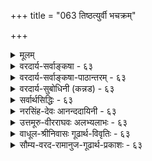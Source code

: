 +++
title = "063 तिष्ठत्युर्वी भचक्रम्"

+++
<details><summary>मूलम्</summary>

तिष्ठत्युर्वी भचक्रं पवनरयवशाद्भ्राम्यतीत्युक्तमाप्तैर्भ्रान्तैः कॢप्तं त्रिलोकीभ्रमणमिह तथा मेदिनीभ्रान्तिपातौ ।  
तद्भ्रान्तौ प्राक्प्रतीचोः प्रसजति पतने पत्रिणोस्तारतम्यं पाते गुर्व्यास्तु तस्याः प्रलघु दिवि समुत्क्षिप्तमेनां न यायात् ॥ ६३ ॥
</details>

<details><summary>वरदार्य-सर्वाङ्कषा - ६३</summary>

पृथिवीतत्त्वनिरूपणप्रसक्त्या पृथिवीगोलमधिकृत्य, पुराणोक्तमनुवदति - तिष्ठतीत्यादि । **उर्वी** = भूमिः **तिष्ठति** = स्थिरा एकत्र तिष्ठति । **भचक्रम्** = ग्रहतारानक्षत्रादिगणः **पवनरयवशात्** = मरुद्वेगवशात् **भ्राम्यति** = परिभ्रमते इति आप्तैः पुराणकारैः उक्तम् । भ्रान्तैः कैश्चित् **इह** = एतद्विषये **त्रिलोकीभ्रमणम्** = त्रैलोक्याः : भ्रमणम् **क्लृप्तम्** = कल्पितम् । तथा **मेदिनीभ्रान्तिपातावपि** = आर्यभटादिसंमतः भूभ्रमणवादः, जैनोक्तः भूपतनवादश्च भ्रान्तैः क्लृप्तौ । भूभ्रमणपक्षे दोषं प्रदर्शयति - तद्भान्तावित्यादि । **तद्भ्रान्तौ** = भुवः भ्रमणे **पत्रिणोः** = पक्षिणोः **प्राक्प्रतीच्योः** = प्राग्दिशि, प्रत्यग्दिशि च **पतने** = डयने तारतम्यं प्रसजति ॥ 

अयमर्थः - भूभ्रमणवादिनो हि वदन्ति भूमिः पश्चिमदिशः पूर्वां दिशं भ्रमतीति । एवं तर्हि, द्वौ पक्षिणौ, युगपत् आकाशमुत्पत्योपरि गतौ । ततः तयोरेकः प्राग्दिशम्, अपरश्च प्रत्यग्दिशं चाभिमुखीकृत्य युगपत् यदा डयेताम्, तदा पक्षिणोः उपर्याकाशे स्थितत्वात् भूमेश्च पूर्वदिगभिमुखं भ्रमणात्, पूर्वदिशं प्रति गतः पक्षी स्वलक्ष्यं कदापि न प्राप्नुयात्, भूमेः पूर्वदिशि वेगेन भ्रमणे पक्षिणा तल्लक्ष्यप्राप्तेः असंभवात् । प्रत्यग्दिगभिमुखं गतस्तु पक्षी, विनैव पश्चिमदिग्गमनं स्वयमेव स्वलक्ष्यं प्राप्नुयात् । यावदयमाकाशे क्षणं 

64. 

115. 

[ ज्योतिश्शास्त्रादीनां मर्यादा ] 

ज्योतिश्शास्त्रं पुराणाद्यपि न हि निगमग्राह्यमन्योन्यबाध्यं 

विद्यास्थानं तु सर्वं प्रतिनियतनिजोपक्रियांशे प्रमाणम् । तात्पर्यं तर्कणीयं तदिह बहुविदा भूपरिध्यादिभेदे [दैः] 

दुर्ज्ञानं सर्वथा यन्मुनिभिरपि, परैस्तत्र तूदासितव्यम् ॥64॥ 



तिष्ठति तावत्येव भूमिः भ्रममाणा, तत्पक्षिलक्ष्यं स्वयमेव तस्य सुगमं कुर्यात् । एकस्य स्वलक्ष्याप्राप्तिः, अन्यस्य विनैव गमनं स्वलक्ष्यप्राप्तिरिति तयोः पतने तारतम्यं भवेत् । न चैतत् दृश्यते । अतः भूभ्रमणवादो न युक्त इत्याशयः ॥ 



इदानीन्तनैस्तु विज्ञानिभिः, केवलं भूमिः न भ्रमति; किन्तु भूमेः परिसरायमाणः उपरितनवायुमण्डलभागोऽपि तया सह भ्रमति । अतः न तारतम्यमित्युच्यते । अत्राचार्यैः वायुमण्डलरहितकेवलभूभ्रमणवादः खण्ड्यते । भूपतनवादे दोषं 

इत्यादि । **गुर्व्याः** = अधिकगुरुत्ववत्याः **तस्याः** = पृथिव्याः पाते तु सदाधःपतने तु **दिवि** = आकाशे **समुत्क्षिप्तम्** = पुरुषेण उपरि क्षिप्तंं **प्रलघु** = पृथिव्यपेक्षयात्यन्तन्यूनगुरुत्ववत् लोष्टादि **एनाम्** = भुवम् न **यायात्** = कदापि न प्राप्नुयात् । भूमेः अत्यन्तगुरुत्वात्, लोष्टादेरत्यन्तलघुत्वात्, उपरिक्षिप्तं लोष्टं यावदधः पतति, तावत्येव भूमेः बहुदूरमधः पतनात्, तल्लोष्टं कदापि भुवं न प्राप्नुयात् ॥ 

वस्तुतस्तु - आचार्यैः भूगोलनिर्णयाख्यः स्वतन्त्रो लघुग्रन्थः कश्चित् पुराणानुसाराद्विरचितः । विष्णुपुराणादिपुराणप्रक्रियामनुसृत्य तत्र वर्णितम् । पौराणिकी प्रक्रिया हि भूमेः परितः सप्तसागरादिकं वर्णयति । तदत्यन्तं प्रत्यक्षादिविरुद्धम् । भूमेर्गोलरूपतायाः आर्यभटादिभिः ज्योतिष्कैरप्यङ्गीकारात्, सप्तसागरादीनां भूमावेव एतैर्निरूपणाच्च खगोलशास्त्राननुगुणमप्येतत् । अतश्च यद्यपीदम् इदानीन्तनवैज्ञानिकदृष्ट्या न समर्थनीयं भवेत्; अथापि पौराणिकी प्रक्रिया अबद्धा इति न भ्रमितव्यम् । योगशास्त्ररहस्यज्ञानां सा प्रक्रिया सुगमा स्यात् । आचार्यैरपि योगशास्त्रप्रक्रिययैव वर्णितमिति मन्तव्यम् । अधिकमत्राप्रस्तुतम् ॥ ६३ ॥
</details>

<details><summary>वरदार्य-सर्वाङ्कषा-पाठान्तरम् - ६३</summary>

पृथिवीतत्त्वनिरूपणप्रसक्त्या पृथिवीगोलमधिकृत्य, पुराणोक्तमनुवदति - तिष्ठतीत्यादि । उर्वी = भूमिः तिष्ठति = स्थिरा एकत्र तिष्ठति । भचक्रम्‌ = ग्रहतारानक्षत्रादिगणः पवनरयवशात्‌ = मरुद्वेगवशात्‌ भ्राम्यति= परिभ्रमते इति आप्तैः पुराणकारैः उक्तम्‌ । भ्रान्तैः कैश्चित्‌ इह = एतद्विषये त्रिलोकीभ्रमणम्‌ = त्रैलोक्या: भ्रमणम्‌ क्लृप्तम्‌ = कल्पितम्‌ । तथा मेदिनीभ्रान्तिपातावपि = आर्यभटदिसंमतः भूभ्रमणवादः, जैनोक्तः भूपतनवादश्च भ्रान्तैः क्लृप्तौ । भूम्रमणपकषे दोषं प्रदर्शयति - तद्भ्रान्तावित्यादि । तदभ्रान्तौ = भुव: भ्रमणे पत्रिणोः = पक्षिणोः प्राक्प्रतीच्योः = प्राग्दिशि, प्रत्यग्दिशि च पतने = डयने तारतम्यं प्रसजति ॥   
अयमर्थः - भूभ्रमणवादिनो हि वदन्ति भूमिः पश्चिमदिशः पूर्वा दिशं भ्रमतीति । एवं तर्हि, द्वौ पक्षिणौ, युगपत्‌ आकाशमुत्पत्योपरि गतौ । ततः तयोरेकः प्राग्दिशम्‌, अपरश्च प्रत्यग्दिशं चाभिमुखीकृत्य युगपत्‌ यदा डयेताम्‌, तदा पक्षिणोः उपर्याकाशो स्थितत्वात्‌ भूमेश्च पूर्वदिगभिमुखं भ्रमणात्‌, पूर्वदिशं प्रति गतः पक्षी स्वलक्ष्यं कदापि न प्राप्नुयात्‌, भूमेः पूर्वदिशि वेगेन भ्रमणे पक्षिणा तल्लक्ष्यप्राप्तेः असंभवात्‌ । प्रत्यग्दिगभिमुखं गतस्तु पक्षी, विनैव पश्चिमदिग्गमनं स्वयमेव स्वलकक्ष्यं प्राप्नुयात्‌ । यावदयमाकाशे क्षणं तिष्ठति तावत्येव भूमिः भ्रममाणा, तत्पक्षिलक्ष्यं स्वयमेव तस्य सुगमं कुर्यात्‌ । एकस्य स्वलक्ष्यप्राप्तिः, अन्यस्य विनैव गमनं स्वलक्ष्यप्राप्तिरिति तयोः पतने तारतम्यं भवेत्‌ । न चैतत्‌ दृश्यते । अतः भूभ्रमणवादो न युक्त इत्याशयः ॥   
इदानीन्तनैस्तु विज्ञानिभिः, केवलं भूमिः न भ्रमति; किन्तु भूमेः परिसरायमाणः उरपरितनवायुमण्डलभागोऽपि तया सह भ्रमति । अतः न तारतम्यमित्युच्यते । अत्राचार्यैः वायुमण्डलरहितकेवलभूभ्रमणवादः खण्ड्यते । भूपतनवादे दोषं प्रदर्शयति - पात इत्यादि । गुर्व्याः = अधिकगुरुत्ववत्याः तस्याः = पृथिव्याः पाते तु = सदाधःपतने तु दिवि = आकाशे समुत्क्षिप्तम् = पुरुषेण उपरि क्षिप्तं प्रलघु = पृथिव्यपेक्षयात्यन्तन्यूनगुरुत्ववत्‌ लोष्टादि एनाम्‌ = भुवम्‌ न यायात्‌ = कदापि न प्राप्नुयात्‌ । भूमेः अत्यन्तगुरुत्वात्‌, लोष्टदेरत्यन्तलघुत्वात्‌, उपरिक्षिप्तं लोष्टं यावदधः पतति, तावत्येव भूमेः बहुदूरमधः पतनात्‌, तल्लोष्टं कदापि भुवं न प्राप्नुयात्‌ ॥   
वस्तुतस्तु - आचार्यैः भूगोळनिर्णयाख्यः स्वतन्त्रो लघु्ग्रन्थः कश्चित्‌ पुराणानुसाराद्विरचतः । विष्णुपुराणादिपुराणप्रक्रियामनुसृत्य तत्र वर्णितम्‌ । पौराणिकी प्रक्रिया हि भूमेः परितः सप्तसागरादिकं वर्णयति । तदत्यन्तं प्रत्यक्षादिविरुद्धम्‌ । भूमेर्गोळरूपतायाः आर्यभटदिभिः ज्योतिष्कैरप्यङ्गीकारात्‌, सप्तसागरादीनां भूमावेव एतैर्निरूपणाच्च खगोळशास्त्राननुगुणमप्येतत्‌ । अतश्च यद्यपीदम्‌ इदानीन्तनवैज्ञानिकदृष्ट्या न समर्धनीयं भवेत्‌; अथापि पौराणिकी प्रक्रिया अबद्धा इति न भ्रमितव्यम्‌ । योगशास्त्ररहस्यज्ञानां सा प्रक्रिया सुगमा स्यात्‌ । आचार्यैरपि योगशास्त्रप्रक्रिययैव वर्णितमिति मन्तव्यम्‌ । अधिकमत्राप्रस्तुतम्‌ ॥ ६३ ॥
</details>

<details><summary>वरदार्य-सुबोधिनी (कन्नड) - ६३</summary>

78

63

\-

[de 63

3

[भूगोळ स्थितिवर्णनॆ]

तिष्ठत्युर्वि भचक्रं पवनरयवशात् भ्राम्यतीतुमा फ्रान्स् क्लप्तं त्रिलोकीभ्रमणमिह तथा मेदिनीज्रा पात् तद्वा प्राक् प्रतीचोः प्रसजति पतने पत्रि स्तारतम्यं पाते गुर्व्यास्तुतस्याः प्रलघु दिवि सनत् क्षिप्तमेनां न याया

पृथिविय विचारदल्लि ई भूगोळद विचारवन्नु पौराणिक प्रक्रि यॆयल्लि हेळुत्तारॆ - उर्नि तिष्ठति -ई भूमियु स्थिरवागि ऒन्दे ऎडॆयल्लि निन्तिदॆ. भचक्रं पवनरयवशात् भ्रामति इति आति उक्तं - नक्षत्रादि मण्डलगळु वायुवेगद वशदिन्द तिरुगुत्तिदॆ ऎन्दु आप्तराद व्यासादिगळु हेळिरुवरु. इह त्रिलोकीभ्रमणं फ्रान्स् क्लप्त-ई विषयदल्लि मूरु लोकवू सेरि तिरुगुत्तिदॆ ऎन्दु भ्रान्तरादवरिन्द निरूपिसल्पट्टिदॆ. तथा मॆदिनीभ्रानिपात् – हागॆये भूमि मात्र तिरुगुत्तिदॆ ऎन्दू, भूमि सदा कॆळगॆ बीळुत्तिरुत्तदॆ ऎन्दू सह भ्रान्त जनरु हेळुवरु. इवुगळल्लि मॊदलनॆय पक्षवे पुराणादि प्रसिद्धवाद्दरिन्द उळिद पक्षगळन्नु निराकरिसुत्तारॆ- तब्बानि पत्रिको प्राक् प्रतीचोः पतने तारतम्यं प्रसजति भूमि तिरुगिदरॆ ऎरडु पक्षगळु पूर्वपश्चिम दिक्किनल्लि हारिदाग गुरियन्नु मुट्टुवुदरल्लि कालतारतम्य बरबेकागुत्तदॆ.

भूमि तिरुगुत्तिदॆ ऎम्ब पक्षदल्लि - ऒन्दे समयदल्लि ऒन्दु पक्षि पूर्वदिक्किनल्लिरुव तन्न गुरिगू, मत्तॊन्दु पक्षि पश्चिम दिक्किनल्लिरुव तन्न गुरिगू हारिदरॆ, ऎरडु पक्षिगळु आकाशक्कॆ हारिदाग, अष्टरल्लि भूमि पश्चिमदिन्द पूर्वद कडॆगॆ तिरुगुत्तिरुवुदरिन्द पश्चिम दिक्किनल्लिद्द गुरियु पक्षि इरुव जागक्कॆ तानागिये बन्दु बिडबेकागुत्तदॆ. पूर्वदिक्किनल्लिद्द गुरियु मत्तष्टु पूर्वक्कॆ सरिदु आ पक्षि तन्न गुरियन्नु तलपुवुदे तड वाग बेकागुत्तदॆ. आद्दरिन्द भूभ्रमणवाद सरियल्ल.

3

8

गुर्वाः तस्याः पाते तु दिवि समुत् क्षिप्तं प्रलघु एनां नयाया तुम्बा भारवाद आ भूमि कॆळगॆ बीळुत्तिरुत्तिदॆ ऎम्ब पक्ष दल्लन्तु आकाशक्कॆ ऎसॆयल्पट्ट भूमिगिन्तलू हगुरवाद कल्लु मुन्तादवु भूमियन्नू तलुपदे होगबेकागित्तु. मेलक्कॆ ऎसॆद कल्लु भूमि यन्नु मुट्टुवुदरॊळगॆ भूमि कॆळगडॆ होगिबिडुवुदरिन्द आ कल्लु भूमियन्नु तलुपलु साध्यवे इल्ल. ॥ ६३ ॥
</details>

<details><summary>सर्वार्थसिद्धिः - ६३</summary>

भूप्रसङ्गात्तद्भ्रमणादिपक्षं निराकर्तुं स्वपक्षं तावदाह - तिष्ठतीति ॥ आप्तैः - पुराणादिकर्तृभिस्तदनुसारिभिश्च । आप्तिश्च तेषां "हिरण्मयेन सविता रथेन" इत्यादिश्रुत्यनुसारात् । अस्मिन् पक्षे सर्वलोकोपलम्भस्वारस्यमस्ति । न च गणितादिविरोधः । कक्षीकृतश्चायं पक्षः कार्तान्तिकैरपि । यथाऽऽह आर्यभटः -  
"उदयास्तमयनिमित्तं नित्यप्रवहेण वायुनाऽऽक्षिप्तः । लङ्कासमपश्चिमगो भपञ्जरस्सग्रहो भ्रमति ॥ इति ।  
केश्चित् "उत्ताना ह वै देवगवा वहन्ति" इत्यादिनिर्वहणाय त्रैलोक्यभ्रमणं स्वीकृतम्, तदुपालभ्यते - भ्रान्तैरिति । यथा स्वयं भ्राम्यन्तो बालिशा भुवं भ्राम्यन्तीमभिमन्यन्ते तथेदमिति भावः । यदि स्थिरतयैव दृष्टानां ग्रहनक्षत्राणां भ्रमणं कल्प्यते तदविशेषाद्भुवोऽपि कल्प्यतामिति चेन्न ; अपेक्षितस्यान्यथैव सिद्धेः । अत्र "अनुलोमगतिर्नौस्थ" इत्यादिषु स्थापितस्य भूभ्रमणवादस्य जैनोक्तस्य च भूपतनस्य भ्रान्तिकल्पितत्वमतिदिशति - तथेति । इषीकाप्रोतपत्रिकादिवत्स्वदेशं मुञ्चन्ती द्रुततरमधरोत्तरवृत्त्या भूः भ्रमतीति हि तद्भ्रान्तिपक्षः । अत्रोत्क्षिप्ताश्शरशिलादयः स्वदेशे तदासन्ने वा कथं निपतेयुः, नित्यं च स्वदेशपश्चिमभाग एव तेषां निपातस्स्यात् । उड्डीनाश्च पक्षिणो न कुलायमासीदेयुः, प्रत्यङ्मुखं पततां च तेषां गन्तव्यानि स्वयमपि तृणं प्रतिगच्छेयुः । प्राङ्मुखं गच्छतां तु दुःखेनापि न सन्निकृष्येरन् । एकदेशस्थिते च वर्षति वलाहके मुहूर्तमात्रान्मही शतयोजना सिच्येत । अतिकुशलानामपि धन्विनां दक्षिणोत्तरदिग्देशावस्थितस्थिरलक्ष्यवेधो न स्यात् । शरविहङ्गादीनामपि धरणीसममेव वायुना नोदनान्नोक्तप्रसङ्ग इति चेन्न ; तथाविधस्य प्रबलमारुतस्यानुपलम्भनिरस्तत्वात्, सर्वेषां प्रत्यङ्मुखगतिप्रतिरोधप्रसङ्गाच्च । यो हि महापृथिवीं प्रभञ्जनः प्रसभमार्तयति तं कथं लघीयांसो विहङ्गादयः प्रतिसरेयुः ? किंतु पृथिव्याः पूर्वमेव प्राङ्मुखं दूरमापनीयेरन् ? किंच ज्योतिर्गणभ्रमणहेतुर्मारुतश्शास्त्राभ्यनुज्ञानात् प्रत्यक्षविरोधाभावाच्च संगृह्यते, भूभ्रमणहेतुस्त्वसौ शास्त्रोपलम्भ-विरोधान्न कल्प्यः ; भुव एव वायुवददृष्टवशात्तादृशभ्रमणोपपत्तेः । स्यादेवं किं नश्छिन्नमिति चेन्न ; उपलम्भानुसारस्य छिन्नत्वात् । अत एव अनन्तताराग्रहभ्रमणकल्पनादेकभ्रमणकल्पनं वरमित्ययुक्तम् ; ताराभ्रमणादेरागमिकस्याकल्प्यत्वाच्च । तदेतत्सर्वमभिप्रेत्याह - तद्भ्रान्ताविति । - मूपतने दोषमाह - पात इति । अयं भावः - पातो हि भुवो न तावदुपलम्भागमाभ्याम्, तयोरिह तद्विपरीतत्वात् । नाप्यनुमानतः, गुरुत्वात्पतनस्य प्रतिबन्धके निरोधोपपतेः । निरालम्बने निरवधौ नभसि नित्यं निपतन्तीमलब्धप्रतिष्ठां भुवं कः प्रतिरुन्ध्यादिति चेन्न ; "वासुदेवस्य वीर्येण विधृतानि" इत्यादिना तत्सिद्धेः । भूपतने चोत्क्षिप्ताश्शिलादयो न कदाचिद्भुवं प्राप्नुयुः । गौरवप्रकर्षकाष्ठाभूताद्भूमण्डलादतिलघीयसां रजःप्रभृतीनामधिकपतनकल्पनं चोपहास्यम् ; पोतवालुकादिन्यायस्त्विह दुर्वचः, उपष्टम्भकादिविशेषस्यानभ्युपगमात्, तत्कल्पने च तस्याप्यन्यत्कल्प्यम् इत्यनवस्थानात्, वायुविशेषस्योपष्टम्भकत्वकल्पने तेनैव नित्यमपतनमिति किं न रोचते ? तदिह युक्तिमात्रशराणानां निराधाराऽपि स्वभावादेव तिष्ठति भूमिः । आगमानुविधायिनां तु सर्वाधारेण ब्रह्मणा सोपधानं निरुपधानं च विधृतेति । अत एव पृथिव्याधारस्थिरतरकर्परकॢप्तिर्निरस्ता । कर्परस्यापि निराधारस्य स्थित्यनुपपत्तेः, चतुरुदधिसंक्षोभसहत्वस्य पृथिव्यामेव कल्पयितव्यत्वात् । ये च पतनोत्पतनस्वभावभूतचतुष्टयमयत्वान्न पतति नोत्पतति च भूपिण्ड इत्याहुः, तेषामन्यूनानतिरिक्ततादृशावस्थानोचितपरिमाणैर्भूतैरारब्धः परिदृश्यमानमृच्छिलादिविलक्षणश्चागत्याऽन्य एव भूपिण्ड इत्यादिकल्पना केवलमूहमात्रसिद्धा । अन्ये - दक्षिणोत्तरध्रुवयोरयस्कान्तसमाधिं भूगोले चाय-स्समाधिमारोपयन्ति, ; तेऽपि कल्पनागौरवोपहताः ; भूगोलस्यैव हि अदृशशक्तिकल्पनं युक्तम् ; न तु दवीयसोरात्मस्थितिनिर्वाहसोपक्षयोः ध्रुवयोः । केचिद्भूगोलघनमध्यदेश एव सर्वेषामधोधोदेशः, तदभिमुखदत्तचरण एव स्थलजलचरः सर्वो जन्तुवर्गः । भूमिस्तु तदाश्रिता नानाकेसरपरिवृतकदम्बकुसुमग्रन्थिवन्मक्षिकावृतमधुगोलवच्च तिष्ठति । अमरानराश्च परस्परमधःस्थितान्मन्यन्ते । पतनं च सर्वेषां भूगोलमध्यदेशाभिमुखमेव । पृथिव्यंशास्त्ववकाशालाभान्न तत्र प्रविशन्ति । अतो महापृथिव्या न कदाचित्पतनम्, तामपेक्ष्य कस्यचिदधोदेशस्याभावात् इति । तदेतद्भुवोऽधस्तादुपरि च लोकानुपदिशद्भिश्शास्त्रैरुपरुध्येत । यत्तु - "पातालदेशाः क्षितिगोलमध्ये सप्तोपदिष्टास्तलपूर्वकास्ते" इति, यदपि "मेरुर्योजनमात्रः प्रभाकरो हिमवता परिक्षिप्तः । नन्दनवनस्य मध्ये रत्नमयस्सर्वतोवृत्तः ॥ इत्यादि, तदिदं गणितविसंवादाभावेऽपि शास्त्रान्तरविरुद्धं न कल्प्य न चोपदिष्टमिति श्रद्धातव्यम् ॥ ६३ ॥ इति भूभ्रमणादिवादभङ्गः ॥
</details>

<details><summary>नरसिंह-देवः आनन्ददायिनी - ६३</summary>

प्रसङ्गस्सङ्गतिरित्याह - भूप्रसङ्गादिति । तदनुसारिभिश्चेति । आर्यभटादिभिश्चेत्यर्थः । हिरण्म(ण्य)येनेति - देव आयातीत्यागमनादिकं भचक्रभ्रमणानुगुणमिति भावः । उपलम्भश्च भूम्याः स्थिरतया भचक्रस्य गतिमत्त्वेनेत्याह - अस्मिन्निति । ज्योतिश्शास्त्रे चायं पक्षः स्वीकृत इत्याह - कक्षीकृतश्चायमिति । तदेवाह - यथेति । उदयास्तमयनिमित्तं उदयास्तमयार्थम् । लङ्कायाः पश्चिमगस्संग्रहः । भचक्रस्य हि लङ्काद्वीपस्थान् प्रति पश्चिमगतयोपलब्धिरिति सम्प्रदायः । भपञ्जरः - भचक्रम् । नित्यप्रवहेण - सदागतिमता । वायुना क्षिप्तः परिभ्रमतीत्यर्थः ।  
नित्यं त्रिलोकी भ्रमति श्रुतिवाक्यानुसारतः ।  
अतो भचक्रं भ्रमति विपरीतं ग्रहान्वितम् ॥  
गणितैकदेशिमतमनुवदति - कैश्चिदिति । भ्रमणेनोपर्यधोभावे देवगवानामुत्तानतासम्भवादुत्तानत्वं भ्रमणे लिङ्गमिति भावः । यथा स्वयमिति - 'उत्ताना ह वै' इत्यादेः 'प्रजापतिरात्मनो वपामुदक्खिदत्' इत्यादिवदर्थवादतयाऽन्यपरत्वादिति भावः । अपेक्षितस्येति - उदयास्तमयादेरित्यर्थः । यद्वा उत्तानादिवाक्यनिर्वाहस्येत्यर्थः । निर्वाहस्तूक्त एव ।   
अनुलोमगतिर्नौस्थः यद्वज्जन्तुश्चरति भूमध्ये ।  
नित्यं भ्राम्यति भूमिः नित्यप्रवहेण वायुना नुन्ना ॥  
इति ज्योतिश्शास्त्रैकदेशिनां मतं;  
निराधारा भूमिः नित्यमधःपातिनी यस्मात् ।  
इति जैनमतं च दूषयितुमनुभाषते - अत्रानुलोमगतिरित्यादिना ।  
भूभ्रमणपक्षे दूषणमाह - तत्रोत्क्षिप्ता इति । यत्र स्थितेनोत्क्षेपः कृतः भ्रमणे सति तदन्यदेशस्यैव तदाकाशऋजुप्रदेशत्वात् तदन्यदेशे पतनं स्यात् । प्रायदेशपतनार्थं क्षिप्तस्य पाषाणादेः इषुयन्त्रक्षिप्तपाषाणादिवत् क्षेपः परभागे पातप्रसङ्गश्चेत्यर्थः । उड्डीनाश्चेति - तीव्रतरं भ्रमणेन प्रतिक्षणं कुलायादिपुरो धावन्ने(न्नि)वानुधावता दूरस्थ एव स्यादित्यर्थः । प्रत्यङ्मुखं पततामिति - यत्र पक्षी तत्र कुलायादेस्सन्निध्यसम्भवादिति भावः । प्राङ्मुखमिति - उद्देश्यदेशस्य पूर्वन्यायेन दवीयस्त्वादिति भावः । ननु शरविह(शरतर)ङ्गादि क्षिप्तं तीव्रतरेण वायुना नोदनात् यत्र स्वगन्तव्यदेशः तत्र गच्छतीति नैते दोषा इति शङ्कते - शरविहङ्गादीनामिति । तथाविधस्येति - तथाच पूर्वोक्तदोषास्स्युरिति भावः । तदङ्गीकारे बाधकमप्याह - सर्वेषामिति । आकाशसंचारिणामित्यर्थः । तदेवोपपादयति - यौ हीति । किञ्च भूभ्रमणे कारणाभावमप्याह - किञ्चेति । शास्त्रदृष्टविरुद्धकल्पनेऽपि भुव एव तादृशभ्रमणसामर्थ्यं कल्प्यतां किं तादृशवायुनेत्याह - भुव एवेति । किं नश्छिन्नमिति - भूभ्रमणस्याभीष्टस्य सिद्धत्वादिति भावः । उपलम्भेति - भुवः स्थैर्यस्योपलम्भादित्यर्थः । अत एवेति -उपलम्भविरोधादेवेत्यर्थः । ननु तर्हि भचक्रभ्रमणमपि न स्यादित्यत्राह - ताराभ्रमणादेरिति । इदमुपलक्षणम् - तारादेर्विदेशप्राप्तिश्च दृश्यत इति भ्रमणलिङ्गं तत्रास्ति; न च भूभ्रमणे लिङ्गं वास्तीति भावः । ननु तारादेः देशान्तरस्थतया दर्शनं न तल्लिङ्गं भवितुमर्हति; भूभ्रमणेन द्रष्टुः विप्रकर्षमात्रादपि तत्प्रतीतेरिति चेन्न; तारादेर्देशान्तरस्थताज्ञानं तत्रैव गतिमनुमापयति । परामर्शस्य स्वविषयसमानाधिकरणस्यै(णतयै)वानुमापकत्वात् । स्थिरस्य पर्वतादेर्निकटदृष्टस्य दूरे दृष्टिस्तु न पर्वतस्य गतिमनुमापयति; तत्र द्रष्ट्रुर्गतिमत्त्वस्य प्रत्यक्षदृष्टत्वेन अन्यथासिद्धत्वात् न च तारादेरनेकस्य भ्रमणकल्पनागौरवम्; चक्रस्यैकस्यैव भ्रमणकल्पनादिति भावः । तद्भ्रान्ताविति मूलस्य प्राक्प्रतीचोः पत्रिणोः पतने तारतम्यं - व्यत्यासः प्रसजति - प्राक्पततः पश्चिमत्वं प्रत्यक्पततः प्राज्ञं प्रसजतीत्यर्थः । ननु पतनस्य प्रामाणिकत्वे दोषः कथञ्चित्परिहर्तव्य इत्यत्राह - अयं भाव इति । पतने प्रमाणाभावादिति भावः । नन्वनमानमेव प्रमाणमित्याह -गुरुत्वात्पतनस्येति । गुरुत्वेऽपि दृढतरबद्धस्य पतनाभावाद्व्यभिचार इति भावः । प्रतिबन्धकाभावविशेषितं गुरुत्वं पतनलिङ्गमिति चोदयति - निरालम्बे इति । निरवधित्वं - सन्ततपतनहेतुः । तथा च सर्वदा निरालम्बत्वे सति गुरुत्वात् सन्ततपतनमनुमीयत इत्यर्थः । हेत्वसिद्धिमाह - वासुदेवस्येति -  
वासुदेवस्य वीर्येण विश्रुतानि महात्मनः ।  
इति विष्णुपुराणादौ भूम्यदेर्विधृरतत्वप्रतीतेरित्यर्थः । प्रमाणाभावमुक्त्वा बाधकतर्कमप्याह - भूपतने चेति । उत्क्षिप्तशिलादेः पतनेन भूप्रदेशप्राप्तिसमयेऽन्धकूपादौ प्रथमपतितशिला(तल)वत् भुवोऽतिवेगेनाधःपातात् पश्चात्पतच्छिलायाः प्राक्पतच्छिलाप्राप्त्यभाववत् भूप्राप्तिरेव कदाऽपि न स्यादिति भावः । ननु प्रथमं पतत्तृणादितः पश्चात्क्षिप्तपाषाणादिकं पतनकाल एव वेगातिशयात्प्राप्तप्नुवद्दृष्टमित्यत्राह - गौरवप्रकर्षेति । नन्वत्यन्तगुरुभूतस्यापि पोतस्य जलधेः पतनं मन्दं दृश्यते; वालुकायास्तु लघीयस्याः शीघ्रं दृश्यत इति कथमपहास्यता? इत्यत्राह - पोतवालुकेति । तत्र युक्तं गुरुतरस्यापि पोतस्य पृथुतया जलेन प्रतिबन्धात् पतने वेगाभावः; न चात्र तथा प्रतिबन्ध इति भावः । नन्वत्राप्युपष्टम्भकमस्त्वित्यत्राह - तत्कल्पने चेति । तथाच गौरवमिति भावः । ननु वायुविशेष उपष्टम्भकनिरपेक्ष उपष्टम्भको भवत्वित्यत्राह - वायुविशेषस्येति । वायुविशेषस्योपष्टम्भकस्य कल्पनापेक्षया स्वभावादवस्थानं कल्प्यताम्! लाघवात् इत्याह - तदिहेति । भवद्भिः किमिति नाभ्युपगम्यते? इत्यत्राह - आगमानविधायिनामिति । सोपधानं-कूर्मदिग्गजनागराजादिशरीरद्वारकम्; सङ्कल्पमात्रेण च धृतिरित्यर्थः । ये तु शैवाः -  
सामुद्राम्भसि विन्यस्तकर्परस्था तु मेदिनी ।  
संक्षोभं सा तु नायाति तरङ्गावर्तसंकुला ॥  
इत्याहुः; तन्मतमनुवदति - अत एवेत्यादिना । दूषणमाह - कर्परस्यापीति । बाधकं परिहरति - चतुरुदधीति । ये चेति - वायुतेजसोरुत्पतनस्वभावत्वात् भूजलयोः पतनस्वभावत्वात् परस्परकार्यप्रतिबन्धेनावस्थानमित्यर्थः । तेषामिति - दृश्यमानस्य भूपिण्डस्य पृथिवी - भूयस्त्वेन भूतान्तरावयवसमत्वादिति भावः ।   
'उभयोर्भूम्रा ध्रुवयोः विधृतेयमयस्कान्तनित्या भूः ।  
इति ज्योतिर्मतमनूद्य दूषयति - अन्ये इत्यादिना । मरीचिसिद्धान्तं दूषयति - केचिदित्यादिना । भूगोळस्य पिण्डस्य मध्यदेशः कठिनीभूतपिण्डाकारेण परितश्च घनीभूतो भूगोळो मध्यस्थसौरमण्डलकसौरप्रभान्यायेन वर्तते । तन्मध्यस्थकठिनप्रदेशन्यस्तचरणास्तदभिमुखाश्च सर्वे जन्तवो वर्तन्ते । अत एव सर्वेषामुपर्यधोभावबुद्धिः नरामराणां भवति । भूलोकादयश्च तदाश्रिता । तथाच कदम्बग्रन्थिः केसरपरिवृत इव कठिनीभूतभूगोळमध्यदेशो जन्तुवर्ग (लोक) परिवृतो भवति । जन्तूनामपि पततां पतनमपि भूगोळमध्यभूतकठिनप्रदेशाभिमुखमेव । 'तेषां च भूम्यंशभूतानां न तत्र भूमध्यभागे प्रवेशः । काठिन्येन निबिडतया परिसरप्रदेश इवावकाशाभावादित्यर्थः । अत इति - यतोऽवकाशे नास्ति महापृथिव्याः ततो न पतनमित्यर्थः । अवकाशाभावे हेतुः - तामपेक्ष्येति । यथा भवतां प्रकृतिरघ उपरि (तः) च व्यापिनी ततोऽतिरिक्तप्रदेशो न; तथा भुवः सर्वत इत्यर्थः । भूगोळमध्य एव ज्योतिश्शास्त्रे पातालादय उपदिष्टा इति पक्षान्तरेऽपि शास्त्रविरोधस्समान इत्याह - यत्त्विति । तदिदमिति - तस्यान्यपरत्वेन *लोकोपदेशपरत्वाभावादित्यर्थः ॥ ६३ ॥  
 भूभ्रमणादिवादभङ्गः ।
</details>

<details><summary>उत्तमूरु-वीरराघवः अलभ्यलाभः - ६३</summary>

चलस्य तमसः पृथिव्यन्तर्भावो न्यरूपि । महापृथिवी त्वचलैवेति निरूपयन् तस्याः भ्रमणपक्षं  
कतिपयकार्तान्तिकाद्यादृतम्, जैनीयं पतनपक्षञ्च निरस्यति तिष्ठतीति । वैदिकसिद्धान्तोऽयं, यत् भूः स्थिरा, ग्रहनक्षत्राणि भ्रमन्तीति । भचक्रपदं ग्रहाणामप्युपलक्षणम् । त्रिलोकीभ्रमणमिति । वेदवाक्यतात्पर्याग्निहणात् भ्रान्ताः केचित् वैदिकाः । तैः उत्ताना वै इत्यादि वाक्यतस्त्रिलोकीभ्रमणं तर्कितम् । तथा त्रिलोकीविषय इव मेदिनीविषये भ्रान्तैः कैश्चित् भ्रमणम् अन्यैः पतनञ्च कॢप्तम् । न केवलमनेकाप्तग्रन्थविरोधात् भ्रान्तिपातपक्षयोः भ्रान्तकॢप्तत्वनिश्चयः, किं तु सत्तर्कविरोधादपीति क्रमेण तृतीयतुरीयपादाभ्यामाह तदिति । प्राक्प्रतीचोरिति पक्षिविशेषणम्, स्त्रीलिङ्गाभावात् विशेषणपदत्वाच्च । प्राग्दिग्गतस्य पक्षिणः प्रत्यग्गामिनः पतनं - डयनं वेगेन कर्तव्यं न स्यात् । प्रतीचीगतस्य प्राग्गामिनः पक्षिणश्च डयनं वेगाधिपयेऽपि कार्यकरं न स्यादित्यर्थः । विवरणं वृत्तौ । जैनोक्तपातपक्षे दोषमाह पाते इति । गुर्व्यास्तस्याः - उर्व्याः गुरत्वादेवातिशयितादतिवेगेनाधःपाते तावद्वेगशून्यं वियति क्षिप्तं शिलादिकं पुनर्भूमिं प्रति पतदपि न तां प्राप्नुयादित्यर्थः ।  
हिरण्ययेन - हिरण्मयेन रथेन देवः सविता आयातीत्याद्यर्थकश्रुत्यादिभिः ग्रहादिगमनं भूमिस्थैर्गमनं विना लभ्यत्वञ्च गम्यते । अतः श्रुत्यनुसारिप्रमेयबोधनात् आप्तिः - आप्तता पुराणादि - कर्तॄणाम् । सर्वजनक्रियमाणसाक्षात्कारानुरोधित्वाच्च स्वपक्षस्य विश्वसनीयतेत्याह अस्मिन् पक्ष इति । गणितादीति । ज्योतिर्विदां व्याप्यव्यापकभावापन्नसकलकालगणनतत्फलव्यवस्थादिकं मुख्यम् । न तद्विरोधोभूस्थैर्यपक्षे । अथापि सूर्यादिज्योतिर्विषये ज्योतिर्विद्वचनस्यैव श्रद्धेयतमत्वात् बहिरङ्गं पुराणादिकमित्यत्राह कक्षीकृतश्चेति । ज्योतिर्वित्सु भूस्थैर्य-भचक्रभ्रमणवादिनामपि सद्भावात् ज्योतिःपुराणोभयानुसरणमेव श्रेय इति भावः । विष्णुपुराणे ध्रुवस्याधिपतेः स्थानं सूर्यादिभ्रमणं तस्य नानाविधवाय्वन्तर्गतप्रवहाख्यवायुकृत्वादिकं विस्तरेणाऽऽख्यायि । उदयेति । प्रवहाख्यवायुना उदयास्तमयनिमित्तं यथातथा प्ररितस्सन् भ्रमति लंकास्थानस्य समपश्चिमगः - साक्षात्पश्चिमदिग्गमी ग्रहनक्षत्रगण इत्यर्थः ।  
उत्ताना इति । देवलोकस्य भ्रमणस्वीकारे सत्येव तत्रत्यानां गवां तल्लोकोपरितनभागस्य भ्रमणवशादधोदेशप्राप्तिदशयां देशान्तरस्थैरुत्तानतया गमनं लक्ष्येतेति भावः । स्वयं भ्रामयन्तः - देहभ्रमणं कुर्वन्तः । स्थिरतयैव दृष्टानामिति । न ह्यादित्यादयो गच्छन्तोऽस्माभिरालक्ष्यन्ते । किं तु स्थिरतया । अत एवाऽऽदित्ये व्रज्यावान्, पूर्वभधःस्थितत्वे सति सम्प्रति उपरि दृश्यमानत्वादिति गत्यनुमानं दार्शनिकैरुक्तम् । अपेक्षितस्य - सूर्यचन्द्रभूसंनिर्षविप्रकर्षदक्षिणोत्तरायनादि तत्तत्कालव्यवस्थादेः । अनुलोमेति । 'अनुलोमगतिर्नौस्थः पश्यत्यवलं विलोमगं यद्वत् । अचलानि भानि तद्वत् रामपश्चिमगानि लंकायाम् इति श्लोकः । यथा प्राग्दिशं गच्छन्त्यां नौकायां स्थितः अचलान् अन्यत्र स्थितान् प्रत्यग् गच्छत इव पश्यति, तथा भूमिस्थितो नक्षत्राणि अचलानि पश्चिमगानि पश्यतीत्यर्थः । अनेन नक्षत्रादेरचलत्वं भूम्याः प्राग्दिशं प्रति गन्तृत्वञ्च सिद्धम् ।  
सर्वमिदं भ्रान्तैः कॢप्तमित्येतत् तर्कविरोधप्रदर्शनेनाप्युपादयितुमारभते इषीकेति । इषीका प्रोतात्रिका - காற்றாடி । उप्क्षिप्ताः - धनुरादितो मुक्ताः नभोगताः शरशिलाशकलादयः ।  
कथमिति । अतिवेगेन तद्भूप्रदेशस्य दूरं प्राग्दिशं प्रति गतत्वात् । ज्योतिषां प्रत्यग्गमनदर्शनात् तद्भ्रमत्वोपपादनाय भुवः प्राचीगमनस्यैव वक्तव्यत्वादिति भावः । कुलायं - स्वनीडम् । पततां - इयमानानां तेषां - पक्षिणाम् । गन्तव्यानीति । गन्तव्याः प्रतीच्यदेशा इत्यर्थः । प्रतिगच्छेयुः - आगच्छेयुः । न संनिकृष्येरन्निति । गन्तव्यानीति कर्तृपदस्यानुषंगः । दक्षिणेति । प्राक्प्रत्यग्लक्ष्ययोः दूरत्वासन्नत्वविषये तारतम्येऽपि आर्जवानपायात् तत्त्यागाय दक्षिणोत्तरेत्युक्तम् । उक्तास्तर्कान् सर्वान् परिहरन् प्रत्यातिष्ठते शरेति । उक्तप्रसंगः - उक्तापत्तिः सर्वापि । अनुपलम्भेति । व्योमयानसिन्धुयानादिस्थितानां तद्यानगत्यनुपलम्भवत् एतदनुपलम्भ इति न युक्तम् - आकाशे गच्छतां पक्षिणां स्वयं वायुना नुद्यमानत्वेन पारवश्ये तदनुपलम्भकल्पनायोगात् । प्रतिरोधप्रसंगमेवोपपादयति यो हीति । आवर्तयति - भ्रमयति । प्रतिसरेयुः - प्रतिकूलं सरेयुः., भचक्रभ्रमवायुवत् ।  
पृथिव्याः पूर्वमेव - पृथिवीतः पूर्वकाल एव । यद्यनुपलम्भात् शरविहगादिविषये मारुतो नेष्यते, ज्योतिर्भ्रमणविषयेऽपि स नेष्यताम्; लाघवाच्चेत्यत्राह किञ्चेति । शास्त्रोपलम्भविरोधादिति । शास्त्रविरोधात्, त्वगिन्द्रियागृहीतत्वाच्चेत्यर्थः । भूभ्रमणमते तदभावेऽपि निर्वाहं शिक्षयन् वायुनुद्यमानत्वांशमपि खण्डयति भुव एवेति । शिक्षितमंगीकृत्य संतुष्यन् पृच्छति स्यादेवेति । छिन्नत्वादिति । भ्रमणे दृष्टे हि कार्यात् कारणानुमानम्; तदेव नेत्यर्थः । भूभ्रमणदिव्यज्योतिर्भ्रमणमध्ये लाघवं कुत्रेति विचार्योक्तमपि व्युदस्यति अत एवेति ॥ ६३ ॥
</details>

<details><summary>वाधूल-श्रीनिवासः गूढार्थ-विवृतिः - ६३</summary>

तिष्ठत्युर्वीति । त्रिलोकीभ्रमणमिति । [भुवः?] प्राङ्मुखतया भ्रमणं, अन्तरिक्षस्वर्गयोस्तु प्रत्यङ्मुखतयेति द्रष्टव्यम् । एवं हि सति प्राग्भागे दृष्टानां प्रत्यग्देशदर्शनमुपपद्यते । अपेक्षितस्यान्यथैव सिद्धेरिति । पूर्वभागदृष्टग्रहादिपरभागदर्शनस्य ग्रहादिभ्रमणेनैवोपपत्तेरित्यर्थः । अनुलोमगतिर्नौस्थ इत्यादीति । यथा नौकास्थः पुरुषो जलप्रवाहानुलोमगतिस्तीरस्थान् निश्चलानपि वृक्षादीन् प्रतिलोमगतिमतः पश्यति - तथा भूमौ वम्भ्रम्यमाणायां तत्स्थान् (वियत्स्थान्?) निश्चलानपि ग्रहादीन् वम्भ्रम्यमाणान् पश्यन्ति । अतो भूमेरेव भ्रमणम्, नान्तरिक्षादेरित्यर्थः । किं नश्छिन्नमिति । न किञ्चिदित्यर्थः । तारकासु क्रियानुपलम्भेऽपि कथं भ्रमणकल्पनमित्यत आह - ताराभ्रमणेति ॥ ६३ ॥
</details>

<details><summary>सौम्य-वरद-रामानुज-गूढार्थ-प्रकाशः - ६३</summary>

तिष्ठतीति । हिरण्ययेनेति । हिरण्मयेनेत्यर्थः । न च गणितादिविरोध इति । 'उत्ताना हवा' इति । 'देवगवा' इति ग्रहनक्षत्रादिकमुच्यते । यदि स्थिरतयैवेत्यादि वाक्यानुसारात् । अनुलोमगतिरित्यादि । पोतवालुकादिन्यायस्त्विह दुर्वच इति । यथा पोतस्यातिगुरुत्वेऽपि जले पतनं नास्ति, वालुकायास्तु अल्पगौरवेऽपि पतनम् - तथा भूरजसोर्वक्तुं न शक्यमिति भावः ॥ ६३ ॥
</details>








